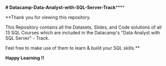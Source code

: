 **# Datacamp-Data-Analyst-with-SQL-Server-Track******

**Thank you for viewing this repository.

This Repository contains all the Datasets, Slides, and Code solutions of all 13 SQL Courses which are included in the Datacamp's "Data Analyst with SQL Server" - Track.


Feel free to make use of them to learn & build your SQL skills.**


****Happy Learning !!****
